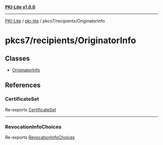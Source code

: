 [**PKI-Lite v1.0.0**](../../../../README.md)

---

[PKI-Lite](../../../../README.md) / [pki-lite](../../../README.md) / pkcs7/recipients/OriginatorInfo

# pkcs7/recipients/OriginatorInfo

## Classes

- [OriginatorInfo](classes/OriginatorInfo.md)

## References

### CertificateSet

Re-exports [CertificateSet](../../../x509/CertificateSet/classes/CertificateSet.md)

---

### RevocationInfoChoices

Re-exports [RevocationInfoChoices](../../../revocation/RevocationInfoChoices/classes/RevocationInfoChoices.md)
